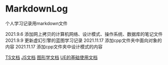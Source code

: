 # MarkdownLog

个人学习记录用markdown文件


2021.9.6 添加网上拷贝的计算机网络、设计模式、操作系统、数据库的笔记文件  
2021.9.9 更新虚幻引擎的蓝图学习记录
2021.11.17 添加cpp文件夹中面向对象的内容
2021.11.17 添加cpp文件夹中设计模式的内容

[TS文档](./TS/Typescript.md)
[JS文档](./TS/JaveScript.md)
[图形学文档](./%E5%9B%BE%E5%BD%A2%E5%AD%A6/%E5%9B%BE%E5%BD%A2%E5%AD%A6.md)
[UE的基础使用文档](%E8%99%9A%E5%B9%BB.md)
